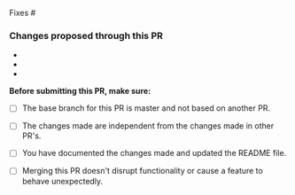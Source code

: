 
Fixes #

### Changes proposed through this PR
  -
  -
  -
  **Before submitting this PR, make sure:**
  - [ ] The base branch for this PR is master and not based on another PR.
  - [ ] The changes made are independent from the changes made in other PR's.
  - [ ] You have documented the changes made and updated the README file.
  - [ ] Merging this PR doesn't disrupt functionality or cause a feature to behave unexpectedly.   
  

  
